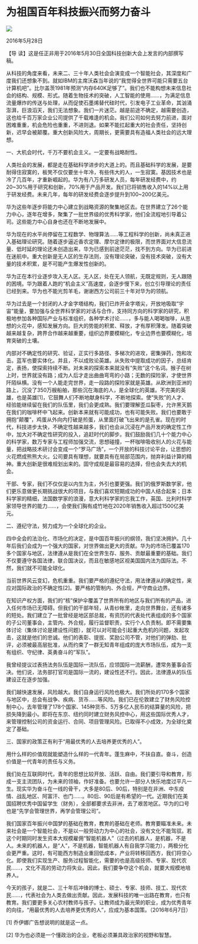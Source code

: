 # 为祖国百年科技振兴而努力奋斗
<img class="pv" src="https://api.visitor.plantree.me/visitor-badge/pv?namespace=plantree.me&key=renzhengfei-speeches/为祖国百年科技振兴而努力奋斗.md">


2016年5月28日



【导  读】这是任正非用于2016年5月30日全国科技创新大会上发言的内部撰写稿。



从科技的角度来看，未来二、三十年人类社会会演变成一个智能社会，其深度和广度我们还想象不到。就如IBM的主席沃森当年说的“我觉得全世界可能只需要五台计算机吧”。比尔盖茨1981年预测“内存640K足够了”。我们也不能构想未来信息社会的结构、规模、形式。随着生物技术的突破，人工智能的使用……，为满足信息流量爆炸的传送与处理，从而促使石墨烯替代硅时代，引发电子工业革命，其汹涌澎湃，巨浪滔天，我们无法想象。我们一片迷茫。越是前途不确定，越需要创造，这也给千百万家企业公司提供了千载难逢的机会。我们公司如何去努力前进，面对困难重重，机会危险也重重，不进则退。如果不能扛起重大的社会责任，坚持创新，迟早会被颠覆。重大创新风险大，周期长，更需要具有造福人类社会的远大理想。

一、大机会时代，千万不要机会主义。一定要有战略耐性。

人类社会的发展，都是走在基础科学进步的大道上的。而且基础科学的发展，是要耐得住寂寞的，板凳不仅仅要坐十年冷，有些伟大的人，一生寂寞。基因技术也是冷了几百年，才重新崛起的。华为有八万多研发人员，每年研发经费中，约20~30%用于研究和创新，70%用于产品开发。我们已将销售收入的14%以上用于研发经费。未来几年，每年的研发经费会逐步提升到100~200亿美元。

华为这些年逐步将能力中心建立到战略资源的聚集地区去。在世界建立了26个能力中心，逐年在增多，聚集了一批世界级的优秀科学家，他们全流程地引导着公司。这些能力中心自身也还在不断地发展中。

华为现在的水平尚停留在工程数学、物理算法……等工程科学的创新，尚未真正进入基础理论研究。随着逐步逼近香农定理、摩尔定律的极限，而世界面对大信息流量、低时延的理论还未创造出来，华为已感到前途茫茫，找不到方向。华为已前进在迷航中。重大创新是无人区的生存法则，没有理论突破，没有技术突破，没有大量的技术积累，是不可能产生爆发性创新的。

华为正在本行业逐步攻入无人区。无人区，处在无人领航，无既定规则，无人跟随的困境。华为跟着人跑的“机会主义”高速度，会逐步慢下来，创立引导理论的责任已经到来。华为也不能光剪羊毛，谢谢西方公司前三十年对华为的领航。

华为过去是一个封闭的人才金字塔结构，我们已炸开金字塔尖，开放地吸取“宇宙”能量，要加强与全世界科学家的对话与合作，支持同方向的科学家的研究，积极地参加各种国际产业与标准组织，各种学术讨论……，多与能人喝喝咖啡，从思想的火花中，感知发展方向。巨大的势能的积累、释放，才有厚积薄发。随着突破越来越复杂，跨界合作越来越重要，组织边界要模糊化，专业边界也要模糊化，培育突破的土壤。

内部对不确定性的研究、验证，正实行多路径、多梯次的进攻，密集弹药，饱和攻击。蓝军也要实体化。并且，不以成败论英雄。从失败中提取成功的因子，总结肯定，表扬，使探索持续不断。对未来的探索本来就没有“失败”这个名词。猴子在树上时，世界就没有路；成为人后才走出曲曲弯弯的小路；无数的探险家，才使世界阡陌纵横。没有一个人能走完世界，走一段路的探险家就是英雄。从欧洲到亚洲的路上，沉没了350万艘船舶，那些沉在海底的人，是全球化的英雄。不完美的英雄，也是英雄[1]，它鼓舞人们不断地献身科学，不断地探索。使“失败”的人才、经验能继续留在我们的队伍里，我们会更成熟。我们要理解歪瓜裂枣，允许黑天鹅在我们的咖啡杯中飞起来。创新本来就有可能成功，也有可能失败。我们也要敢于拥抱“颠覆”，鸡蛋从外向内打破是煎蛋，从里面打破飞出来的是孔雀。现在的时代，科技进步太快，不确定性越来越多，我们也会从沉浸在产品开发的确定性工作中，加大对不确定性研究的投入，追赶时代的脚步。我们鼓励我们几十个能力中心的科学家，数万专家与工程师加强交流，思想碰撞，一杯咖啡吸收别人的火花与能量，把战略技术研讨会变成一个“罗马广场”，一个开放的科技讨论平台，让思想的火花燃成熊熊大火。公司要具有理想，就要具有在局部范围内，抛弃利益计算的精神。重大创新是很难规划出来的。固守成规是最容易的选择，但也会失去大的机会。

干部、专家，我们不仅仅是以内生为主，外引也要更强。我们的俄罗斯数学家，他们更乐意做更长期挑战很大的项目，与我们喜欢短期成功的中国人结合起来；日本科学家的精细，法国数学家的浪漫，意大利科学家的忘我工作，英国、比利时科学家领导世界的能力……，会使我们胸有成竹地在2020年销售收入超过1500亿美元。

二、遵纪守法，努力成为一个全球化的企业。

四中全会的法治化、市场化的决定，是中国百年振兴的纲领，我们坚决拥护。几十年后我们会成为一个强大的国家，对世界做出更大的贡献。华为的市场已覆盖170多个国家与地区，法律遵从是我们在全世界生存、服务、贡献最重要的基础。我们不仅要遵守各国法律，联合国决议，而且在敏感地区视美国国内法为国际法。不然，我们就不可能全球化。

当前世界风云变幻，危机重重。我们要严格的遵纪守法，用法律遵从的确定性，来应对国际政治的不确定性[2]。要严格的管制内、外合规，严守商业边界。

在知识产权方面，我们的“核”保护伞覆盖了世界所有的地区与我们所有的产品，进入任何市场已无障碍。但我们的干部年轻，从青纱帐里，走向世界舞台，还有诸多的短处。我们建立了一批曾经是地区部总裁，有资历的代表处代表组成的多个国家的子公司董事会，主管内、外合规，履行监督职责，实行个人负责制。即不需要集体讨论（集体讨论是建设性问题），就可以对可能会引起重大危机的问题，发起攻击，这就是他们的忠诚。他们的表彰、提拔、奖励公司不管，对他们的弹劾、批评，必须被最高层批准，从而约束了一群无知青年组成的庞大市场队伍，成为一支有组织、守纪律、英勇奋斗的“军队”。

我曾经提议过表扬法务队伍是国际一流队伍，应领国际一流薪酬，遭常务董事会否决。他们说，法务部打官司是国际一流的，建设性还不行。因此，法律遵从的队伍建设正在逐步加强。

我们越快速发展，风险越大。我们自身运行风险也极大。我们所处的170多个国家与地区中，总会有战争、疾病、货币……等风险。我们已在伦敦建立了财务风险控制中心，去年管理了178个国家、145种货币、5万多亿人民币的结算量的风险，把损失降到最小。即将在东京、纽约同时建立财务风控中心，用这些国际优秀人才，来管理控制公司的资金运行、合同、项目管理风险。已取得不小成效，为全球化奠定了基础。

三、国家的政策正有利于“用最优秀的人去培养更优秀的人”。

用什么样的价值观就能塑造什么样的一代青年。蓬生麻中，不扶自直。奋斗，创造价值是一代青年的责任与义务。

我们处在互联网时代，青年的思想比较开放、活跃、自由。我们要引导和教育，形成一支主流团队，为未来的领袖，作好准备。也要允许一部分人快乐地度过平凡一生。现实华为奋斗在一线的骨干，大多是80后、90后，特别是在非洲、中东疫情、战乱地区、阿富汗、也门……。80后、90后是有希望的一代。近期我们在美国招聘优秀中国留学生（财务），全部都要求去非洲，去了艰苦地区。华为的口号也是“先学会管理世界，再学会管理公司”。

我们国家百年振兴中国梦的基础在教育，教育的基础在老师。教育要瞄准未来。未来社会是一个智能社会，不是以一般劳动力为中心的社会，没有文化不能驾驭。若这个时期同时发生资本大规模雇佣“智能机器人”（过去的机器人，是机器，不是人。未来的机器人，是“人”，不是机器，智能机器人有自我学习能力），两极分化会更严重。这时，有可能西方制造业重回低成本，产业将转移回西方，我们将空心化。即使我们实现生产、服务过程智能化，需要的也是高级技师、专家、现代农民……，文化不高的劳动力将失业。因此，我们要争夺这个机会，就要大规模地培养人。

今天的孩子，就是二、三十年后冲锋的博士、硕士、专家、技师、技工、现代农民……，代表社会为人类去做出贡献。因此，发展科技的唯一出路在教育，也只有教育。我们要更多关心农村教师与孩子。让教师成为最光荣的职业，成为优秀青年的向往，“用最优秀的人去培养更优秀的人”，应成为基本国策。（2016年6月7日）


[1] 乔伊娜广告想说明的就是这一点。

[2] 华为也必须是一个懂政治的企业，老板必须兼具政治家的视野和智慧。
